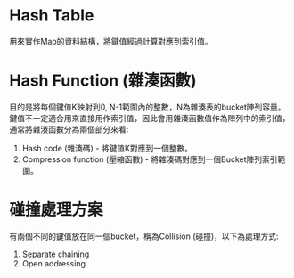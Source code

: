# Hash Table
用來實作Map的資料結構，將鍵值經過計算對應到索引值。

# Hash Function (雜湊函數)
目的是將每個鍵值K映射到0, N-1範圍內的整數，N為雜湊表的bucket陣列容量。鍵值不一定適合用來直接用作索引值，因此會用雜湊函數值作為陣列中的索引值，通常將雜湊函數分為兩個部分來看:
1. Hash code (雜湊碼) - 將鍵值K對應到一個整數。
2. Compression function (壓縮函數) - 將雜湊碼對應到一個Bucket陣列索引範圍。

# 碰撞處理方案
有兩個不同的鍵值放在同一個bucket，稱為Collision (碰撞)，以下為處理方式:
1. Separate chaining
2. Open addressing